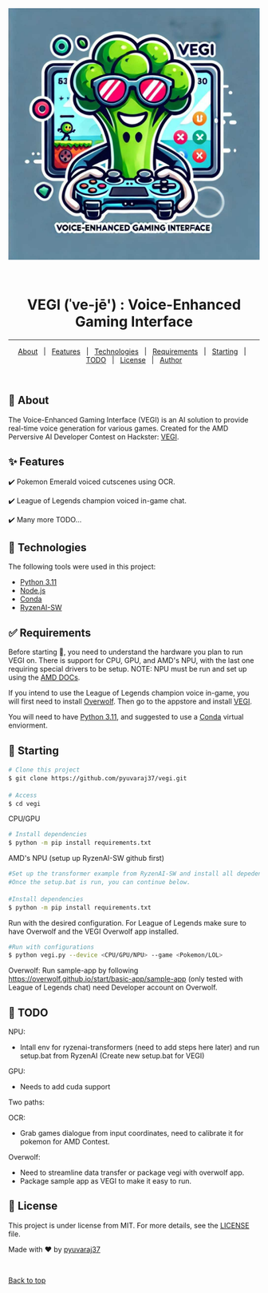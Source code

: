 <div align="center" id="top"> 
  <img src="./images/vegi.jpg" alt="Vegi" />

  &#xa0;

  <!-- <a href="https://vegi.netlify.app">Demo</a> -->
</div>


<h1 align="center">VEGI (ˈve-jē') : Voice-Enhanced Gaming Interface</h1>

<!-- 
 <p align="center">
  <img alt="Github top language" src="https://img.shields.io/github/languages/top/{{YOUR_GITHUB_USERNAME}}/vegi?color=56BEB8">

  <img alt="Github language count" src="https://img.shields.io/github/languages/count/{{YOUR_GITHUB_USERNAME}}/vegi?color=56BEB8">

  <img alt="Repository size" src="https://img.shields.io/github/repo-size/{{YOUR_GITHUB_USERNAME}}/vegi?color=56BEB8">

  <img alt="License" src="https://img.shields.io/github/license/{{YOUR_GITHUB_USERNAME}}/vegi?color=56BEB8">

  <img alt="Github issues" src="https://img.shields.io/github/issues/{{YOUR_GITHUB_USERNAME}}/vegi?color=56BEB8" /> 

  <img alt="Github forks" src="https://img.shields.io/github/forks/{{YOUR_GITHUB_USERNAME}}/vegi?color=56BEB8" />

  <img alt="Github stars" src="https://img.shields.io/github/stars/{{YOUR_GITHUB_USERNAME}}/vegi?color=56BEB8" /> 
</p> -->

<!-- Status -->

<!-- <h4 align="center"> 
	🚧  Vegi 🚀 Under construction...  🚧
</h4>  -->

<hr>

<p align="center">
  <a href="#dart-about">About</a> &#xa0; | &#xa0; 
  <a href="#sparkles-features">Features</a> &#xa0; | &#xa0;
  <a href="#rocket-technologies">Technologies</a> &#xa0; | &#xa0;
  <a href="#white_check_mark-requirements">Requirements</a> &#xa0; | &#xa0;
  <a href="#checkered_flag-starting">Starting</a> &#xa0; | &#xa0;
  <a href="#pill-todo">TODO</a> &#xa0; | &#xa0;
  <a href="#memo-license">License</a> &#xa0; | &#xa0;
  <a href="https://github.com/pyuvaraj37" target="_blank">Author</a>
</p>

<br>

## :dart: About ##

The Voice-Enhanced Gaming Interface (VEGI) is an AI solution to provide real-time voice generation for various games. Created for the AMD Perversive AI Developer Contest on Hackster: [VEGI](https://www.hackster.io/516129/vegi-ve-je-voice-enhanced-gaming-interface-c00747).

## :sparkles: Features ##

:heavy_check_mark: Pokemon Emerald voiced cutscenes using OCR.

:heavy_check_mark: League of Legends champion voiced in-game chat.

:heavy_check_mark: Many more TODO...

## :rocket: Technologies ##

The following tools were used in this project:

- [Python 3.11](https://www.python.org/downloads/release/python-3110/)
- [Node.js](https://nodejs.org/en/)
- [Conda](https://conda.io/projects/conda/en/latest/user-guide/install/index.html)
- [RyzenAI-SW](https://github.com/amd/RyzenAI-SW)

## :white_check_mark: Requirements ##

Before starting :checkered_flag:, you need to understand the hardware you plan to run VEGI on. There is support for CPU, GPU, and AMD's NPU, with the last one requiring special drivers to be setup. NOTE: NPU must be run and set up using the [AMD DOCs](). 

If you intend to use the League of Legends champion voice in-game, you will first need to install [Overwolf](). Then go to the appstore and install [VEGI](). 

You will need to have [Python 3.11](https://www.python.org/downloads/release/python-3110/), and suggested to use a [Conda](https://conda.io/projects/conda/en/latest/user-guide/install/index.html) virtual enviorment.

## :checkered_flag: Starting ##

```bash
# Clone this project
$ git clone https://github.com/pyuvaraj37/vegi.git

# Access
$ cd vegi
```

CPU/GPU

```bash
# Install dependencies
$ python -m pip install requirements.txt
```

AMD's NPU (setup up RyzenAI-SW github first)
```bash
#Set up the transformer example from RyzenAI-SW and install all depedencies
#Once the setup.bat is run, you can continue below.

#Install dependencies
$ python -m pip install requirements.txt


```

Run with the desired configuration. For League of Legends make sure to have Overwolf and the VEGI Overwolf app installed.
```bash
#Run with configurations
$ python vegi.py --device <CPU/GPU/NPU> --game <Pokemon/LOL>
```

Overwolf:
Run sample-app by following https://overwolf.github.io/start/basic-app/sample-app (only tested with League of Legends chat) need Developer account on Overwolf.

## :pill: TODO ##

NPU:
- Intall env for ryzenai-transformers (need to add steps here later) and run setup.bat from RyzenAI (Create new setup.bat for VEGI)

GPU: 
- Needs to add cuda support 

Two paths:

OCR: 
- Grab games dialogue from input coordinates, need to calibrate it for pokemon for AMD Contest. 

Overwolf: 
- Need to streamline data transfer or package vegi with overwolf app. 
- Package sample app as VEGI to make it easy to run. 

## :memo: License ##

This project is under license from MIT. For more details, see the [LICENSE](LICENSE.md) file.


Made with :heart: by <a href="https://github.com/pyuvaraj37" target="_blank">pyuvaraj37</a>

&#xa0;

<a href="#top">Back to top</a>
